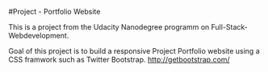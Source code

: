#Project - Portfolio Website

This is a project from the Udacity Nanodegree programm on Full-Stack-Webdevelopment.

Goal of this project is to build a responsive Project Portfolio website using
a CSS framwork such as Twitter Bootstrap.
http://getbootstrap.com/
